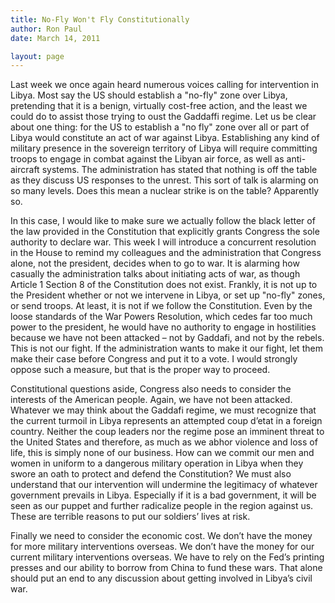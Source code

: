 ```yaml
---
title: No-Fly Won't Fly Constitutionally
author: Ron Paul
date: March 14, 2011

layout: page
---
```


Last week we once again heard numerous voices calling for intervention
in Libya. Most say the US should establish a "no-fly" zone over Libya,
pretending that it is a benign, virtually cost-free action, and the
least we could do to assist those trying to oust the Gaddaffi regime.
Let us be clear about one thing: for the US to establish a "no fly"
zone over all or part of Libya would constitute an act of war against
Libya. Establishing any kind of military presence in the sovereign
territory of Libya will require committing troops to engage in combat
against the Libyan air force, as well as anti-aircraft systems. The
administration has stated that nothing is off the table as they discuss
US responses to the unrest. This sort of talk is alarming on so many
levels. Does this mean a nuclear strike is on the table? Apparently so.

In this case, I would like to make sure we actually follow the black
letter of the law provided in the Constitution that explicitly grants
Congress the sole authority to declare war. This week I will introduce
a concurrent resolution in the House to remind my colleagues and the
administration that Congress alone, not the president, decides when to
go to war. It is alarming how casually the administration talks about
initiating acts of war, as though Article 1 Section 8 of the
Constitution does not exist. Frankly, it is not up to the President
whether or not we intervene in Libya, or set up "no-fly" zones, or send
troops. At least, it is not if we follow the Constitution. Even by the
loose standards of the War Powers Resolution, which cedes far too much
power to the president, he would have no authority to engage in
hostilities because we have not been attacked – not by Gaddafi, and not
by the rebels. This is not our fight. If the administration wants to
make it our fight, let them make their case before Congress and put it
to a vote. I would strongly oppose such a measure, but that is the
proper way to proceed.

Constitutional questions aside, Congress also needs to consider the
interests of the American people. Again, we have not been attacked.
Whatever we may think about the Gaddafi regime, we must recognize that
the current turmoil in Libya represents an attempted coup d’etat in a
foreign country. Neither the coup leaders nor the regime pose an
imminent threat to the United States and therefore, as much as we abhor
violence and loss of life, this is simply none of our business. How can
we commit our men and women in uniform to a dangerous military
operation in Libya when they swore an oath to protect and defend the
Constitution? We must also understand that our intervention will
undermine the legitimacy of whatever government prevails in Libya.
Especially if it is a bad government, it will be seen as our puppet and
further radicalize people in the region against us. These are terrible
reasons to put our soldiers’ lives at risk.

Finally we need to consider the economic cost. We don’t have the money
for more military interventions overseas. We don’t have the money for
our current military interventions overseas. We have to rely on the
Fed’s printing presses and our ability to borrow from China to fund
these wars. That alone should put an end to any discussion about
getting involved in Libya’s civil war.
